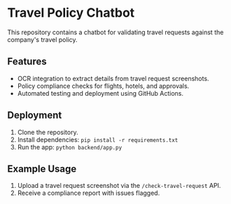 # Travel Policy Chatbot

This repository contains a chatbot for validating travel requests against the company's travel policy.

## Features
- OCR integration to extract details from travel request screenshots.
- Policy compliance checks for flights, hotels, and approvals.
- Automated testing and deployment using GitHub Actions.

## Deployment
1. Clone the repository.
2. Install dependencies: `pip install -r requirements.txt`
3. Run the app: `python backend/app.py`

## Example Usage
1. Upload a travel request screenshot via the `/check-travel-request` API.
2. Receive a compliance report with issues flagged.
